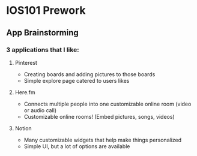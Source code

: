 # IOS101 Prework
## App Brainstorming
### 3 applications that I like:

1. Pinterest
   - Creating boards and adding pictures to those boards
   - Simple explore page catered to users likes

2. Here.fm
   - Connects multiple people into one customizable online room (video or audio call)
   - Customizable online rooms! (Embed pictures, songs, videos)

3. Notion
   - Many customizable widgets that help make things personalized
   - Simple UI, but a lot of options are available

